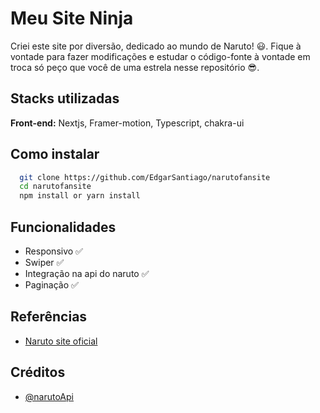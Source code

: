 # Meu Site Ninja

Criei este site por diversão, dedicado ao mundo de Naruto! 😃. Fique à vontade para fazer modificações e estudar o código-fonte à vontade em troca só peço que você de uma estrela nesse repositório 😎.

## Stacks utilizadas

**Front-end:** Nextjs, Framer-motion, Typescript, chakra-ui

## Como instalar

```bash
  git clone https://github.com/EdgarSantiago/narutofansite
  cd narutofansite
  npm install or yarn install
```

## Funcionalidades

- Responsivo ✅
- Swiper ✅
- Integração na api do naruto ✅
- Paginação ✅

## Referências

- [Naruto site oficial](https://naruto-official.com)

## Créditos

- [@narutoApi](https://www.narutodb.xyz/)
